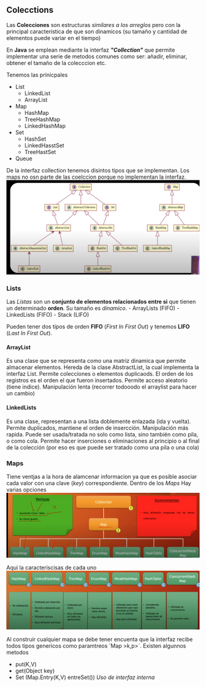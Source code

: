 ## Colecctions

Las **Colecciones** son estructuras _similares a los arreglos_ pero con la principal caracteristica de que son dinamicos (su tamaño y cantidad de elementos puede variar en el tiempo)

En **Java** se emplean mediante la interfaz **_"Collection"_** que permite implementar una serie de metodos comunes como ser: añadir, eliminar, obtener el tamaño de la colecccion etc.

Tenemos las prinicpales
- List
    - LinkedList
    - ArrayList
- Map
    - HashMap
    - TreeHashMap
    - LinkedHashMap
- Set
    - HashSet
    - LinkedHasstSet
    - TreeHastSet
- Queue

De la interfaz collection tenemos disintos tipos que se implementan.
Los maps no osn parte de las coelccion porque no implementan la interfaz.
![Alt text](image.png)


### Lists

Las _Listas_ son un **conjunto de elementos relacionados entre si** que tienen un determinado **orden**.
Su tamaño es _dinamico_.
    - ArrayLists (FIFO)
    - LinkedLists (FIFO)
    - Stack (LIFO)

Pueden tener dos tipos de orden **FIFO** (_First In First Out_) y tenemos **LIFO** (_Last In First Out_).
#### ArrayList
Es una clase que se representa como una matriz dinamica que permite almacenar elementos. Hereda de la clase AbstractList, la cual implementa la interfaz List. Permite colecciones o elementos duplicaods. El orden de los registros es el orden el que fueron insertados. Permite acceso aleatorio (tiene indice). Manipulación lenta (recorrer todooodo el arraylist para hacer un cambio)


#### LinkedLists
Es una clase, representan a una lista doblemente enlazada (ida y vuelta). Permite duplicados, mantiene el orden de insercción. Manipulación más rapida. Puede ser usada/tratada no solo como lista, sino también como pila, o como cola. Permite hacer inserciones o eliminaciones al principio o al final de la colección (por eso es que puede ser tratado como una pila o una cola)


### Maps
Tiene ventjas a la hora de alamcenar informacion ya que es posible asociar cada valor con una clave (_key_) correspondiente. Dentro de los _Maps_ Hay varias opciones
![Alt text](image-1.png)

Aqui la caracteriscisas de cada uno
![Alt text](image-2.png)

Al construir cualquier mapa se debe tener encuenta que la interfaz recibe todos tipos genericos como paramtreos ´Map >k,p>´. Existen algunnos metodos 
- put(K,V)
- get(Object key)
- Set (Map.Entry(K,V) entreSet()) _Uso de interfaz interna_ 